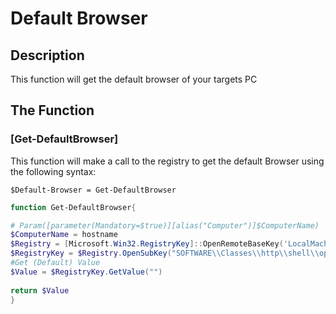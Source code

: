 # Default Browser

## Description

This function will get the default browser of your targets PC

## The Function

### [Get-DefaultBrowser] 

This function will make a call to the registry to get the default Browser using the following syntax: 

`$Default-Browser = Get-DefaultBrowser`

```PowerShell
function Get-DefaultBrowser{

# Param([parameter(Mandatory=$true)][alias("Computer")]$ComputerName)
$ComputerName = hostname 
$Registry = [Microsoft.Win32.RegistryKey]::OpenRemoteBaseKey('LocalMachine', $ComputerName)
$RegistryKey = $Registry.OpenSubKey("SOFTWARE\\Classes\\http\\shell\\open\\command")
#Get (Default) Value
$Value = $RegistryKey.GetValue("")
 
return $Value
}
```
